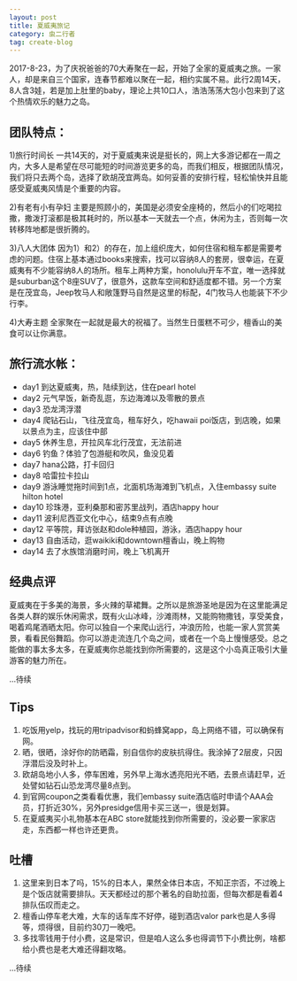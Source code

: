 ```yaml
---
layout: post
title: 夏威夷旅记
category: 虫二行者
tag: create-blog
---
```


2017-8-23，为了庆祝爸爸的70大寿聚在一起，开始了全家的夏威夷之旅。一家人，却是来自三个国家，连春节都难以聚在一起，相约实属不易。此行2周14天，8人含3娃，若是加上肚里的baby，理论上共10口人，浩浩荡荡大包小包来到了这个热情欢乐的魅力之岛。

团队特点：
-----------
1)旅行时间长
一共14天的，对于夏威夷来说是挺长的，网上大多游记都在一周之内，大多人是希望在尽可能短的时间游览更多的岛，而我们相反，根据团队情况，我们将只去两个岛，选择了欧胡茂宜两岛。如何妥善的安排行程，轻松愉快并且能感受夏威夷风情是个重要的内容。

2)有老有小有孕妇
主要是照顾小的，美国是必须安全座椅的，然后小的们吃喝拉撒，撒泼打滚都是极其耗时的，所以基本一天就去一个点，休闲为主，否则每一次转移阵地都是很折腾的。

3)八人大团体
因为1）和2）的存在，加上组织庞大，如何住宿和租车都是需要考虑的问题。住宿上基本通过books来搜索，找可以容纳8人的套房，很幸运，在夏威夷有不少能容纳8人的场所。租车上两种方案，honolulu开车不宜，唯一选择就是suburban这个8座SUV了，很意外，这款车空间和舒适度都不错。另一个方案是在茂宜岛，Jeep牧马人和敞篷野马自然是这里的标配，4门牧马人也能装下不少行李。

4)大寿主题 
全家聚在一起就是最大的祝福了。当然生日蛋糕不可少，檀香山的美食可以让你满意。

旅行流水帐：
-----------
* day1 到达夏威夷，热，陆续到达，住在pearl hotel
* day2 元气早饭，新奇乱逛，东边海滩以及零散的景点
* day3 恐龙湾浮潜
* day4 爬钻石山，飞往茂宜岛，租车好久，吃hawaii poi饭店，到店晚，如果以景点为主，应该住中部
* day5 休养生息，开拉风车北行茂宜，无法前进
* day6 钓鱼？体验了包游艇和吹风，鱼没见着
* day7 hana公路，打卡回归
* day8 哈雷拉卡拉山
* day9 游泳睡觉拖时间到1点，北面机场海滩到飞机点，入住embassy suite hilton hotel
* day10 珍珠港，亚利桑那和密苏里战列，酒店happy hour
* day11 波利尼西亚文化中心，结束9点有点晚
* day12 平等院，拜访张赵和dole种植园，游泳，酒店happy hour
* day13 自由活动，逛waikiki和downtown檀香山，晚上购物
* day14 去了水族馆消磨时间，晚上飞机离开

经典点评
-----------
夏威夷在于多美的海景，多火辣的草裙舞。之所以是旅游圣地是因为在这里能满足各类人群的娱乐休闲需求，既有火山冰峰，沙滩雨林，又能购物撒钱，享受美食，喝着鸡尾酒晒太阳。你可以独自一个来爬山远行，冲浪历险，也能一家人赏赏美景，看看民俗舞蹈。你可以游走流连几个岛之间，或者在一个岛上慢慢感受。总之能做的事太多太多，在夏威夷你总能找到你所需要的，这是这个小岛真正吸引大量游客的魅力所在。

...待续

Tips
-----------
1. 吃饭用yelp，找玩的用tripadvisor和蚂蜂窝app，岛上网络不错，可以确保有网。
2. 晒，很晒，涂好你的防晒霜，别自信你的皮肤抗得住。我涂掉了2层皮，只因浮潜后没及时补上。
3. 欧胡岛地小人多，停车困难，另外早上海水透亮阳光不晒，去景点请赶早，近处譬如钻石山恐龙湾尽量8点到。
4. 到官网coupon之类看看优惠，我们embassy suite酒店临时申请个AAA会员，打折近30%，另外presidge信用卡买三送一，很是划算。
5. 在夏威夷买小礼物基本在ABC store就能找到你所需要的，没必要一家家店走，东西都一样也许还更贵。

吐槽
-----------
1. 这里来到日本了吗，15%的日本人，果然全体日本店，不知正宗否，不过晚上是个饭店就需要排队。天天都经过的那个著名的自助拉面，但每次都是看着4排队伍叹而走之。
2. 檀香山停车老大难，大车的话车库不好停，碰到酒店valor park也是人多得等，烦得很，目前约30刀一晚吧。
3. 多找零钱用于付小费，这是常识，但是咱人这么多也得调节下小费比例，啥都给小费也是老大难还得翻攻略。

...待续